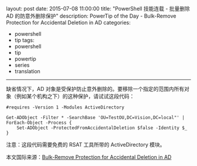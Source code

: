 layout: post
date: 2015-07-08 11:00:00
title: "PowerShell 技能连载 - 批量删除 AD 的防意外删除保护"
description: PowerTip of the Day - Bulk-Remove Protection for Accidental Deletion in AD
categories:
- powershell
- tip
tags:
- powershell
- tip
- powertip
- series
- translation
---
缺省情况下，AD 对象是受保护防止意外删除的。要移除一个指定的范围内所有对象（例如某个机构之下）的这种保护，请试试这段代码：

    #requires -Version 1 -Modules ActiveDirectory
    
    Get-ADObject -Filter * -SearchBase 'OU=TestOU,DC=Vision,DC=local"' |
    ForEach-Object -Process {
        Set-ADObject -ProtectedFromAccidentalDeletion $false -Identity $_
    }

注意：这段代码需要免费的 RSAT 工具所带的 ActiveDirectory 模块。

<!--more-->
本文国际来源：[Bulk-Remove Protection for Accidental Deletion in AD](http://community.idera.com/powershell/powertips/b/tips/posts/bulk-remove-protection-for-accidental-deletion-in-ad)
